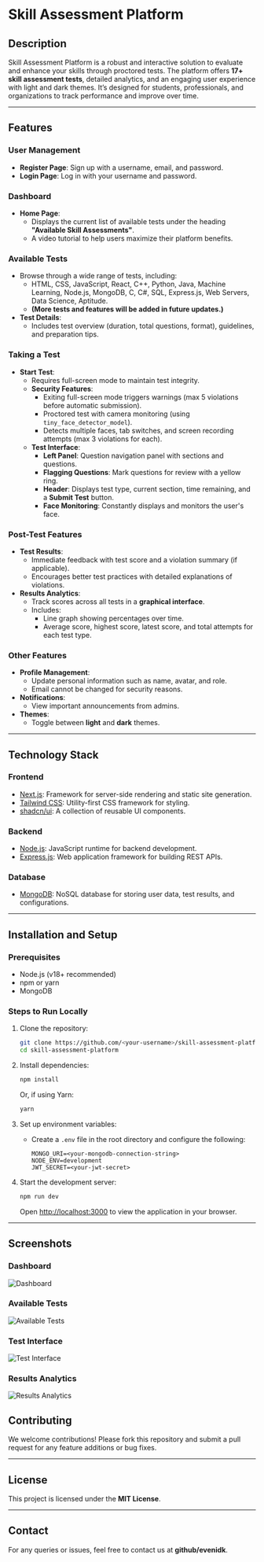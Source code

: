 # Skill Assessment Platform  

## Description  

Skill Assessment Platform is a robust and interactive solution to evaluate and enhance your skills through proctored tests. The platform offers **17+ skill assessment tests**, detailed analytics, and an engaging user experience with light and dark themes. It’s designed for students, professionals, and organizations to track performance and improve over time.  

---

## Features  

### **User Management**  
- **Register Page**: Sign up with a username, email, and password.  
- **Login Page**: Log in with your username and password.  

### **Dashboard**  
- **Home Page**:  
  - Displays the current list of available tests under the heading **"Available Skill Assessments"**.  
  - A video tutorial to help users maximize their platform benefits.  

### **Available Tests**  
- Browse through a wide range of tests, including:  
  - HTML, CSS, JavaScript, React, C++, Python, Java, Machine Learning, Node.js, MongoDB, C, C#, SQL, Express.js, Web Servers, Data Science, Aptitude.  
  - **(More tests and features will be added in future updates.)**  
- **Test Details**:  
  - Includes test overview (duration, total questions, format), guidelines, and preparation tips.  

### **Taking a Test**  
- **Start Test**:  
  - Requires full-screen mode to maintain test integrity.  
  - **Security Features**:  
    - Exiting full-screen mode triggers warnings (max 5 violations before automatic submission).  
    - Proctored test with camera monitoring (using `tiny_face_detector_model`).  
    - Detects multiple faces, tab switches, and screen recording attempts (max 3 violations for each).  
  - **Test Interface**:  
    - **Left Panel**: Question navigation panel with sections and questions.  
    - **Flagging Questions**: Mark questions for review with a yellow ring.  
    - **Header**: Displays test type, current section, time remaining, and a **Submit Test** button.  
    - **Face Monitoring**: Constantly displays and monitors the user's face.  

### **Post-Test Features**  
- **Test Results**:  
  - Immediate feedback with test score and a violation summary (if applicable).  
  - Encourages better test practices with detailed explanations of violations.  
- **Results Analytics**:  
  - Track scores across all tests in a **graphical interface**.  
  - Includes:  
    - Line graph showing percentages over time.  
    - Average score, highest score, latest score, and total attempts for each test type.  

### **Other Features**  
- **Profile Management**:  
  - Update personal information such as name, avatar, and role.  
  - Email cannot be changed for security reasons.  
- **Notifications**:  
  - View important announcements from admins.  
- **Themes**:  
  - Toggle between **light** and **dark** themes.  

---

## Technology Stack  

### **Frontend**  
- [Next.js](https://nextjs.org/): Framework for server-side rendering and static site generation.  
- [Tailwind CSS](https://tailwindcss.com/): Utility-first CSS framework for styling.  
- [shadcn/ui](https://shadcn.dev/): A collection of reusable UI components.  

### **Backend**  
- [Node.js](https://nodejs.org/): JavaScript runtime for backend development.  
- [Express.js](https://expressjs.com/): Web application framework for building REST APIs.  

### **Database**  
- [MongoDB](https://www.mongodb.com/): NoSQL database for storing user data, test results, and configurations.  

---

## Installation and Setup  

### **Prerequisites**  
- Node.js (v18+ recommended)  
- npm or yarn  
- MongoDB  

### **Steps to Run Locally**  

1. Clone the repository:  

   ```bash  
   git clone https://github.com/<your-username>/skill-assessment-platform.git  
   cd skill-assessment-platform  
   ```  

2. Install dependencies:  

   ```bash  
   npm install  
   ```  

   Or, if using Yarn:  

   ```bash  
   yarn  
   ```  

3. Set up environment variables:  
   - Create a `.env` file in the root directory and configure the following:  

     ```env  
     MONGO_URI=<your-mongodb-connection-string>  
     NODE_ENV=development  
     JWT_SECRET=<your-jwt-secret>  
     ```  

4. Start the development server:  

   ```bash  
   npm run dev  
   ```  

   Open [http://localhost:3000](http://localhost:3000) to view the application in your browser.  

---

## Screenshots  

### **Dashboard**  
![Dashboard](![image](https://github.com/user-attachments/assets/b1525e5f-b1f0-4d83-8863-6ef5673ee5d0))  

### **Available Tests**  
![Available Tests](screenshots/tests.png)  

### **Test Interface**  
![Test Interface](screenshots/test-interface.png)  

### **Results Analytics**  
![Results Analytics](screenshots/results.png)  


## Contributing  

We welcome contributions! Please fork this repository and submit a pull request for any feature additions or bug fixes.  

---

## License  

This project is licensed under the **MIT License**.  

---

## Contact  

For any queries or issues, feel free to contact us at **github/evenidk**.  
